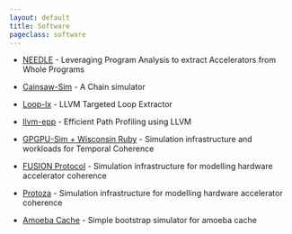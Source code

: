 ```yaml
---
layout: default
title: Software
pageclass: software
---
```

- [NEEDLE](https://github.com/sfu-arch/needle) - Leveraging Program Analysis to extract Accelerators from Whole Programs

- [Cainsaw-Sim](https://github.com/sfu-arch/chainsaw) - A Chain simulator

- [Loop-lx](https://github.com/sfu-arch/llvm-lx) - LLVM Targeted Loop Extractor

- [llvm-epp](https://github.com/sfu-arch/llvm-epp) - Efficient Path Profiling using LLVM

- [GPGPU-Sim + Wisconsin Ruby](test.html) - Simulation infrastructure and workloads for Temporal Coherence

- [FUSION Protocol](test.html) - Simulation infrastructure for modelling hardware accelerator coherence

- [Protoza](test.html) - Simulation infrastructure for modelling hardware accelerator coherence

- [Amoeba Cache](test.html) - Simple bootstrap simulator for amoeba cache
